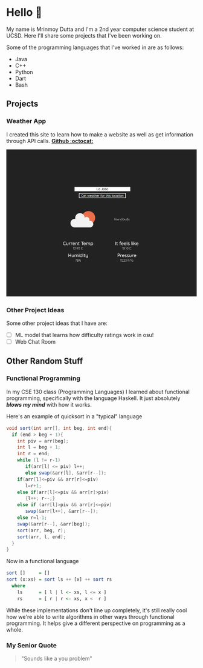 # Hello 👋

My name is Mrinmoy Dutta and I'm a 2nd year computer science student at UCSD. Here I'll share some projects that I've been working on.

Some of the programming languages that I've worked in are as follows:

- Java
- C++
- Python
- Dart
- Bash

## Projects

### Weather App

I created this site to learn how to make a website as well as get information through API calls. [**Github :octocat:**](https://github.com/lukedutta9/weather-app)

![](assets/weather-app.png)

### Other Project Ideas

Some other project ideas that I have are:

 - [ ] ML model that learns how difficulty ratings work in osu!
 - [ ] Web Chat Room

## Other Random Stuff

### Functional Programming
In my CSE 130 class (Programming Languages) I learned about functional programming, specifically with the language Haskell. It just absolutely ***blows my mind*** with how it works.

Here's an example of quicksort in a "typical" language

```java
void sort(int arr[], int beg, int end){
  if (end > beg + 1){
    int piv = arr[beg];
    int l = beg + 1;
    int r = end;
    while (l != r-1)
       if(arr[l] <= piv) l++;
       else swap(&arr[l], &arr[r--]);
    if(arr[l]<=piv && arr[r]<=piv)
       l=r+1;
    else if(arr[l]<=piv && arr[r]>piv)
       {l++; r--;}
    else if (arr[l]>piv && arr[r]<=piv)
       swap(&arr[l++], &arr[r--]);
    else r=l-1;
    swap(&arr[r--], &arr[beg]);
    sort(arr, beg, r);
    sort(arr, l, end);
  }
}
```

Now in a functional language
```haskell
sort []     = []
sort (x:xs) = sort ls ++ [x] ++ sort rs
  where
    ls      = [ l | l <- xs, l <= x ]
    rs      = [ r | r <- xs, x <  r ]
```

While these implementations don't line up completely, it's still really cool how we're able to write algorithms in other ways through functional programming. It helps give a different perspective on programming as a whole.

### My Senior Quote
> "Sounds like a you problem"
